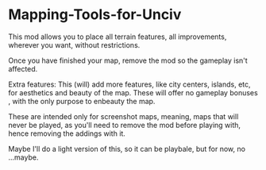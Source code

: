 # Mapping-Tools-for-Unciv
This mod allows you to place all terrain features, all improvements, wherever you want, without restrictions.

Once you have finished your map, remove the mod so the gameplay isn't affected.

Extra features:
This (will) add more features, like city centers, islands, etc, for aesthetics and beauty of the map. These will offer no gameplay bonuses , with the only purpose to enbeauty the map.

These are intended only for screenshot maps, meaning, maps that will never be played, as you'll need to remove the mod before playing with, hence removing the addings with it.

Maybe I'll do a light version of this, so it can be playbale, but for now, no  ...maybe.
